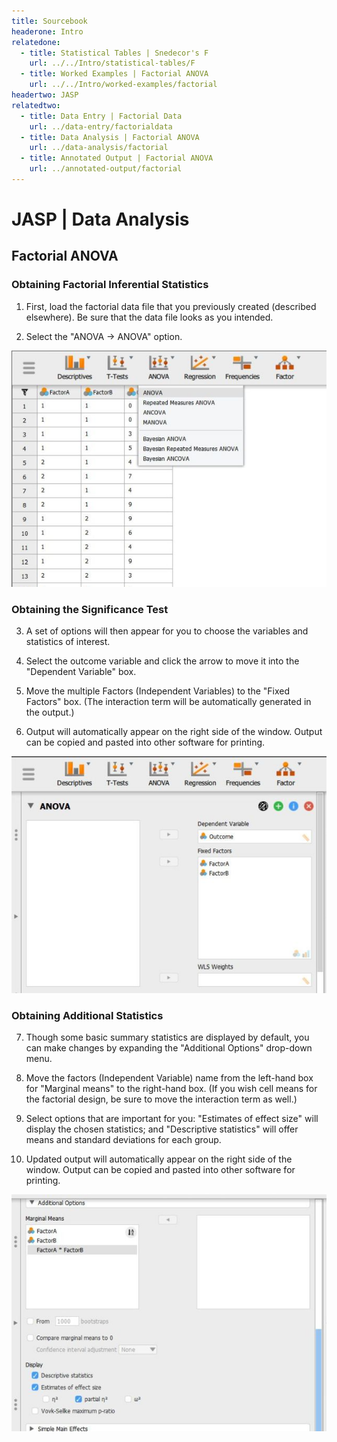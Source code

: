 ```yaml
---
title: Sourcebook
headerone: Intro
relatedone:
  - title: Statistical Tables | Snedecor's F
    url: ../../Intro/statistical-tables/F
  - title: Worked Examples | Factorial ANOVA
    url: ../../Intro/worked-examples/factorial
headertwo: JASP
relatedtwo:
  - title: Data Entry | Factorial Data
    url: ../data-entry/factorialdata
  - title: Data Analysis | Factorial ANOVA
    url: ../data-analysis/factorial
  - title: Annotated Output | Factorial ANOVA
    url: ../annotated-output/factorial
---
```


# JASP | Data Analysis

## Factorial ANOVA

### Obtaining Factorial Inferential Statistics

1. First, load the factorial data file that you previously created (described elsewhere). Be sure that the data file looks as you intended. 

2. Select the "ANOVA → ANOVA" option. 

<p align="center"><kbd><img src="factorial1.png"></kbd></p>

### Obtaining the Significance Test

3. A set of options will then appear for you to choose the variables and statistics of interest.

4. Select the outcome variable and click the arrow to move it into the "Dependent Variable" box. 

5. Move the multiple Factors (Independent Variables) to the "Fixed Factors" box. (The interaction term will be automatically generated in the output.)

6. Output will automatically appear on the right side of the window. Output can be copied and pasted into other software for printing.

<p align="center"><kbd><img src="factorial2.png"></kbd></p>

### Obtaining Additional Statistics

7. Though some basic summary statistics are displayed by default, you can make changes by expanding the "Additional Options" drop-down menu.

8. Move the factors (Independent Variable) name from the left-hand box for "Marginal means" to the right-hand box. (If you wish cell means for the factorial design, be sure to move the interaction term as well.) 

9. Select options that are important for you: "Estimates of effect size" will display the chosen statistics; and "Descriptive statistics" will offer means and standard deviations for each group.

10. Updated output will automatically appear on the right side of the window. Output can be copied and pasted into other software for printing.

<p align="center"><kbd><img src="factorial3.png"></kbd></p>

